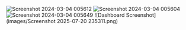 ![Screenshot 2024-03-04 005612](https://github.com/AdityaPatil100/Power-Bi-projects/assets/86911300/686ca170-2ef7-41b6-9c66-ab596f4dddfb)
![Screenshot 2024-03-04 005604](https://github.com/AdityaPatil100/Power-Bi-projects/assets/86911300/391f96a0-2f0d-4255-9eb8-ff312ffb053b)
![Screenshot 2024-03-04 005649](https://github.com/AdityaPatil100/Power-Bi-projects/assets/86911300/cb17e7f2-11f4-4249-9c18-2dbe230a2e7f)
![Dashboard Screenshot](images/Screenshot 2025-07-20 235311.png)

